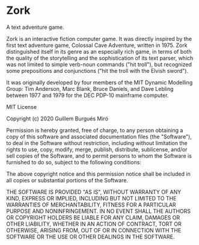 # Zork
A text adventure game.

Zork is an interactive fiction computer game. 
It was directly inspired by the first text adventure game, Colossal Cave Adventure, 
written in 1975. Zork distinguished itself in its genre as an especially rich game, 
in terms of both the quality of the storytelling and the sophistication of its text parser, 
which was not limited to simple verb-noun commands ("hit troll"), 
but recognized some prepositions and conjunctions ("hit the troll with the Elvish sword").

It was originally developed by four members of the MIT Dynamic Modelling Group:
Tim Anderson, Marc Blank, Bruce Daniels, and Dave Lebling 
between 1977 and 1979 for the DEC PDP-10 mainframe computer.

MIT License

Copyright (c) 2020 Guillem Burgués Miró

Permission is hereby granted, free of charge, to any person obtaining a copy
of this software and associated documentation files (the "Software"), to deal
in the Software without restriction, including without limitation the rights
to use, copy, modify, merge, publish, distribute, sublicense, and/or sell
copies of the Software, and to permit persons to whom the Software is
furnished to do so, subject to the following conditions:

The above copyright notice and this permission notice shall be included in all
copies or substantial portions of the Software.

THE SOFTWARE IS PROVIDED "AS IS", WITHOUT WARRANTY OF ANY KIND, EXPRESS OR
IMPLIED, INCLUDING BUT NOT LIMITED TO THE WARRANTIES OF MERCHANTABILITY,
FITNESS FOR A PARTICULAR PURPOSE AND NONINFRINGEMENT. IN NO EVENT SHALL THE
AUTHORS OR COPYRIGHT HOLDERS BE LIABLE FOR ANY CLAIM, DAMAGES OR OTHER
LIABILITY, WHETHER IN AN ACTION OF CONTRACT, TORT OR OTHERWISE, ARISING FROM,
OUT OF OR IN CONNECTION WITH THE SOFTWARE OR THE USE OR OTHER DEALINGS IN THE
SOFTWARE.
